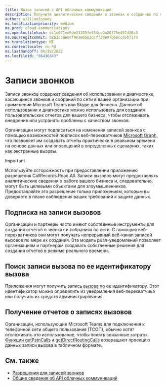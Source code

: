 ```yaml
---
title: Вызов записей в API облачных коммуникаций
description: Получите аналитические сведения о звонках и собраниях по сети, которые происходят в вашей организации при использовании Microsoft Teams или Skype для бизнеса.
author: williamlooney
ms.localizationpriority: medium
ms.prod: cloud-communications
ms.openlocfilehash: dc1c071ed6de21325fe154cc0a20f75e497d28c5
ms.sourcegitcommit: b2b3c3ae00f9e2e0bb2dcff30e97b60ccdebf170
ms.translationtype: MT
ms.contentlocale: ru-RU
ms.lasthandoff: 06/29/2022
ms.locfileid: "66436343"
---
```

# <a name="call-records"></a>Записи звонков

Записи звонков содержат сведения об использовании и диагностике, касающиеся звонков и собраний по сети в вашей организации при применении Microsoft Teams или Skype для бизнеса. Данные об использовании и диагностике можно использовать для создания пользовательских отчетов для вашего бизнеса, чтобы отслеживать внедрение или устранять проблемы с качеством звонков.

Организации могут подписаться на изменения записей звонков с помощью возможностей подписок веб-перехватчиков [Microsoft Graph,](/graph/api/resources/webhooks) что позволяет им создавать отчеты практически в реальном времени на основе данных или оповещений в определенных сценариях, таких как экстренные вызовы.

> [!IMPORTANT]
> Используйте осторожность при предоставлении приложению разрешения CallRecords.Read.All. Записи вызовов могут предоставлять аналитические сведения о работе вашего бизнеса и, следовательно, могут быть целевыми объектами для злоумышленников. Предоставляйте это разрешение только приложениям, которым вы доверяете в плане соблюдения ваших требований к защите данных.

## <a name="subscribe-to-call-records"></a>Подписка на записи вызовов

Организации и партнеры часто имеют собственные инструменты для создания отчетов о звонках и собраниях по сети. С помощью веб-перехватчиков они могут получать непрерывный веб-канал записей вызовов по мере их создания. Эта модель push-уведомлений позволяет организациям и партнерам создавать собственные решения для создания отчетов в режиме реального времени.

## <a name="look-up-a-call-record-by-its-call-id"></a>Поиск записи вызова по ее идентификатору вызова

Приложения могут получить запись [вызова по](/graph/api/resources/callrecords-callrecord) ее идентификатору. Этот идентификатор можно определить из уведомления веб-перехватчика или получить из средств администрирования.

## <a name="get-call-record-reports"></a>Получение отчетов о записях вызовов

Организации, использующие Microsoft Teams для подключения к телефонной сети общего пользования (ТСОП), обычно хотят отслеживать это использование, чтобы понять связанные затраты. [Функции getPstnCalls](/graph/api/callrecords-callrecord-getpstncalls) и [getDirectRoutingCalls](/graph/api/callrecords-callrecord-getdirectroutingcalls) возвращают проекцию данных [](/graph/api/resources/callrecords-callrecord) записи вызова в табличном формате.

## <a name="see-also"></a>См. также

- [Разрешения для записей звонков](./permissions-reference.md#call-records-permissions)
- [Общие сведения об API облачных коммуникаций](cloud-communications-concept-overview.md)
